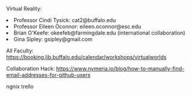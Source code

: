 Virtual Reality:
<li>Professor Cindi Tysick: cat2@buffalo.edu</li>
<li>Professor Eileen Oconnor:  eileen.oconnor@esc.edu</li>
<li>Brian O'Keefe: okeefeb@farmingdale.edu (international collaboration)</li>
<li>Gina Sipley: gsipley@gmail.com</li>

All Faculty: https://booking.lib.buffalo.edu/calendar/workshops/virtualworlds

Collaboration Hack:
https://www.nymeria.io/blog/how-to-manually-find-email-addresses-for-github-users


ngnix
trello
